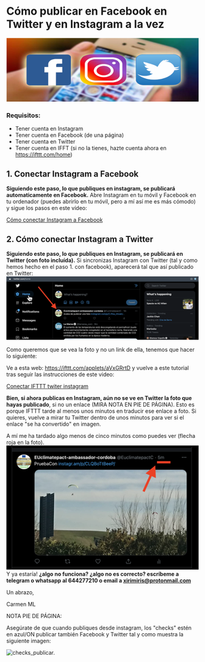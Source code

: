 # Cómo publicar en Facebook en Twitter y en Instagram a la vez
![](https://github.com/chachipirulin/publicar_en_multiples_RRSS_de1vez/blob/main/FOTOS_/3grandes_small.png)

### Requisitos:
* Tener cuenta en Instagram
* Tener cuenta en Facebook (de una página)
* Tener cuenta en Twitter
* Tener cuenta en IFFT (si no la tienes, hazte cuenta ahora en https://ifttt.com/home)

## 1. Conectar Instagram a Facebook
**Siguiendo este paso, lo que publiques en instagram, se publicará automaticamente en Facebook.**
Abre Instagram en tu móvil y Facebook en tu ordenador (puedes abrirlo en tu móvil, pero a mí así me es más cómodo) y sigue los pasos en este vídeo:

[Cómo conectar Instagram a Facebook](https://youtu.be/-KVI9e8peUY)

## 2. Cómo conectar Instagram a Twitter
**Siguiendo este paso, lo que publiques en Instagram, se publicará en  Twitter (con foto incluída).**
Si sincronizas Instagram con Twitter (tal y como hemos hecho en el paso 1. con facebook), aparecerá tal que así publicado en Twitter:
![twitter_nova](twitter_nova.png)

Como queremos que se vea la foto y no un link de ella, tenemos que hacer lo siguiente:

Ve a esta web: https://ifttt.com/applets/aVxGRrtD y vuelve a este tutorial tras
seguir las instrucciones de este video:

[Conectar IFTTT twiter instagram](https://youtu.be/TG-JvbMMItk)

**Bien, si ahora publicas en Instagram, aún no se ve en Twitter la foto que hayas publicado**, si no un enlace (MIRA NOTA EN PIE DE PÁGINA). Esto es porque IFTTT tarde al menos unos minutos en traducir ese enlace a foto. Si quieres, vuelve a mirar tu Twitter dentro de unos minutos para ver si el enlace "se ha convertido" en imagen.

A mí me ha tardado algo menos de cinco minutos como puedes ver (flecha roja en la foto).
![5minutos](5minutos.png)
Y ya estaría!
**¿algo no funciona? ¿algo no es correcto? escríbeme a telegram o whatsapp al 644277210 o email a xirimiris@protonmail.com**

Un abrazo,

Carmen ML

NOTA PIE DE PÁGINA:

Asegúrate de que cuando publiques desde instagram, los "checks" estén en azul/ON publicar también Facebook y Twitter tal y como muestra  la siguiente imagen:

![checks_publicar.](checks_publicar..png)
